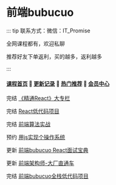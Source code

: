 # 前端bubucuo

::: tip
联系方式：微信：IT_Promise

全网课程都有，欢迎私聊

推荐好友下单返利，买的越多，返利越多

:::

#### [**课程首页**](../../README.md) 💖 [**更新记录**](./gxjl-2023.md) 💖 [**热门推荐**](./rmtj.md) 💖 [**会员中心**](./vip.md)

完结 [《精通React》大专栏](https://appuwwsm6cl6690.pc.xiaoe-tech.com/detail/p_62b2ce2ee4b0ba331dcb87c1/8?product_id=p_62b2ce2ee4b0ba331dcb87c1)

完结 [React低代码项目](https://appuwwsm6cl6690.pc.xiaoe-tech.com/detail/p_62b2a825e4b06accb0709923/6?product_id=p_62b2a825e4b06accb0709923)

完结 [前端算法实战](https://appuwwsm6cl6690.pc.xiaoe-tech.com/detail/p_63118a98e4b0c942648ff238/8?product_id=p_63118a98e4b0c942648ff238)

预约 [用js实现个操作系统](https://appuwwsm6cl6690.pc.xiaoe-tech.com/p/t_pc/goods_pc_detail/goods_detail/p_634bf074e4b0c94264a3af6a?product_id=p_634bf074e4b0c94264a3af6a)

更新 [前端bubucuo React面试宝典](https://appuwwsm6cl6690.pc.xiaoe-tech.com/p/t_pc/goods_pc_detail/goods_detail/p_6418d282e4b0b2d1c3fb35d2?product_id=p_6418d282e4b0b2d1c3fb35d2)

更新 [前端架构师-大厂直通车](https://appwhrkrsz84443.h5.xiaoeknow.com/v1/goods/goods_detail/p_62b59eb6e4b0eca59c0de342)

完结 [前端bubucuo全栈低代码项目](https://appuwwsm6cl6690.pc.xiaoe-tech.com/p/t_pc/goods_pc_detail/goods_detail/p_643817b1e4b0cf39e6bb50a6)